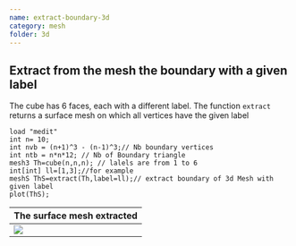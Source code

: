 ```yaml
---
name: extract-boundary-3d
category: mesh
folder: 3d
---
```


## Extract from the mesh the boundary with a given label

The cube has 6 faces, each with a different label. The function $\texttt{extract}$ returns a surface mesh on which all vertices have the given label
~~~freefem
load "medit"
int n= 10;
int nvb = (n+1)^3 - (n-1)^3;// Nb boundary vertices
int ntb = n*n*12; // Nb of Boundary triangle 
mesh3 Th=cube(n,n,n); // lalels are from 1 to 6
int[int] ll=[1,3];//for example
meshS ThS=extract(Th,label=ll);// extract boundary of 3d Mesh with given label
plot(ThS);
~~~

| The surface mesh extracted |
|----------------------------|
|![][_solution]              |

[_solution]: https://raw.githubusercontent.com/FreeFem/FreeFem-markdown-figures/main/examples/3d/extract-boundary3d/solution.png
